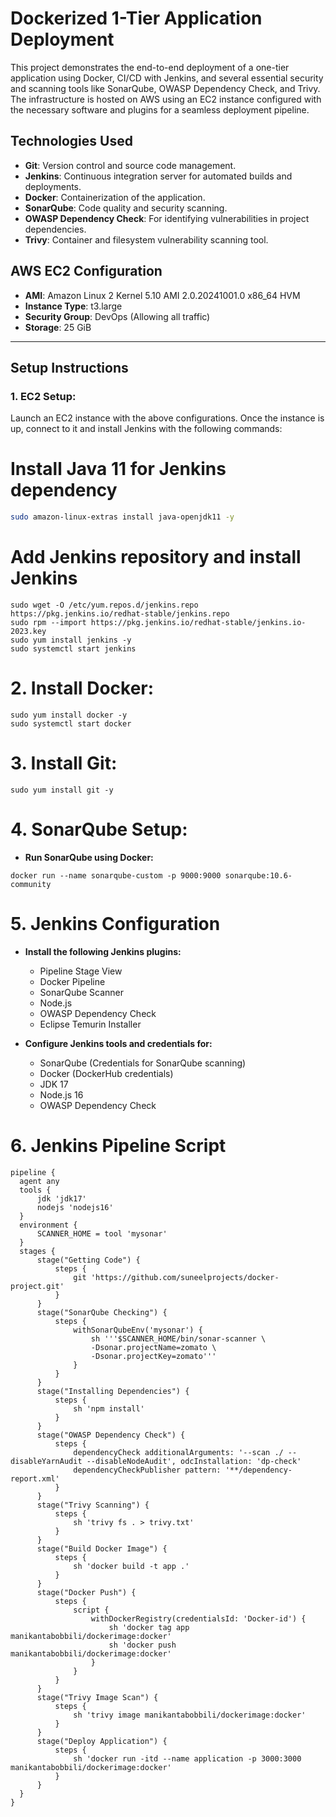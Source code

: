 # Dockerized 1-Tier Application Deployment

This project demonstrates the end-to-end deployment of a one-tier application using Docker, CI/CD with Jenkins, and several essential security and scanning tools like SonarQube, OWASP Dependency Check, and Trivy. The infrastructure is hosted on AWS using an EC2 instance configured with the necessary software and plugins for a seamless deployment pipeline.

## **Technologies Used**
- **Git**: Version control and source code management.
- **Jenkins**: Continuous integration server for automated builds and deployments.
- **Docker**: Containerization of the application.
- **SonarQube**: Code quality and security scanning.
- **OWASP Dependency Check**: For identifying vulnerabilities in project dependencies.
- **Trivy**: Container and filesystem vulnerability scanning tool.

## **AWS EC2 Configuration**
- **AMI**: Amazon Linux 2 Kernel 5.10 AMI 2.0.20241001.0 x86_64 HVM
- **Instance Type**: t3.large
- **Security Group**: DevOps (Allowing all traffic)
- **Storage**: 25 GiB

---

## **Setup Instructions**

### 1. **EC2 Setup:**
Launch an EC2 instance with the above configurations. Once the instance is up, connect to it and install Jenkins with the following commands:


# Install Java 11 for Jenkins dependency
```bash
sudo amazon-linux-extras install java-openjdk11 -y
```
# Add Jenkins repository and install Jenkins
```
sudo wget -O /etc/yum.repos.d/jenkins.repo https://pkg.jenkins.io/redhat-stable/jenkins.repo
sudo rpm --import https://pkg.jenkins.io/redhat-stable/jenkins.io-2023.key
sudo yum install jenkins -y
sudo systemctl start jenkins
```

# 2. **Install Docker:**
```
sudo yum install docker -y
sudo systemctl start docker
```
# 3. **Install Git:**
```
sudo yum install git -y
```
# 4. **SonarQube Setup:**
- **Run SonarQube using Docker:**
```
docker run --name sonarqube-custom -p 9000:9000 sonarqube:10.6-community
```

# 5. **Jenkins Configuration**

- **Install the following Jenkins plugins:**
  - Pipeline Stage View
  - Docker Pipeline
  - SonarQube Scanner
  - Node.js
  - OWASP Dependency Check
  - Eclipse Temurin Installer

- **Configure Jenkins tools and credentials for:**
  - SonarQube (Credentials for SonarQube scanning)
  - Docker (DockerHub credentials)
  - JDK 17
  - Node.js 16
  - OWASP Dependency Check


# 6. **Jenkins Pipeline Script**

  ```
  pipeline {
    agent any
    tools {
        jdk 'jdk17'
        nodejs 'nodejs16'
    }
    environment {
        SCANNER_HOME = tool 'mysonar'
    }
    stages {
        stage("Getting Code") {
            steps {
                git 'https://github.com/suneelprojects/docker-project.git'
            }
        }
        stage("SonarQube Checking") {
            steps {
                withSonarQubeEnv('mysonar') {
                    sh '''$SCANNER_HOME/bin/sonar-scanner \
                    -Dsonar.projectName=zomato \
                    -Dsonar.projectKey=zomato'''
                }
            }
        }
        stage("Installing Dependencies") {
            steps {
                sh 'npm install'
            }
        }
        stage("OWASP Dependency Check") {
            steps {
                dependencyCheck additionalArguments: '--scan ./ --disableYarnAudit --disableNodeAudit', odcInstallation: 'dp-check'
                dependencyCheckPublisher pattern: '**/dependency-report.xml'
            }
        }
        stage("Trivy Scanning") {
            steps {
                sh 'trivy fs . > trivy.txt'
            }
        }
        stage("Build Docker Image") {
            steps {
                sh 'docker build -t app .'
            }
        }
        stage("Docker Push") {
            steps {
                script {
                    withDockerRegistry(credentialsId: 'Docker-id') {
                        sh 'docker tag app manikantabobbili/dockerimage:docker'
                        sh 'docker push manikantabobbili/dockerimage:docker'
                    }
                }
            }
        }
        stage("Trivy Image Scan") {
            steps {
                sh 'trivy image manikantabobbili/dockerimage:docker'
            }
        }
        stage("Deploy Application") {
            steps {
                sh 'docker run -itd --name application -p 3000:3000 manikantabobbili/dockerimage:docker'
            }
        }
    }
}
```

